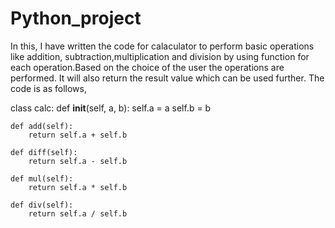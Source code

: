 # Python_project
In this, I have written the code for calaculator to perform basic operations like addition, subtraction,multiplication and division by using function for each operation.Based on the choice of the user the operations are performed. It will also return the result value which can be used further.
The code is as follows,

class calc:
    def __init__(self, a, b):
        self.a = a
        self.b = b

    def add(self):
        return self.a + self.b

    def diff(self):
        return self.a - self.b

    def mul(self):
        return self.a * self.b

    def div(self):
        return self.a / self.b
